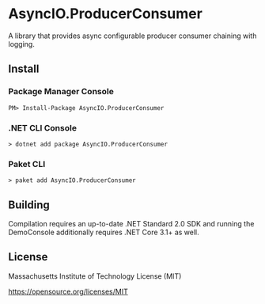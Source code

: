 # AsyncIO.ProducerConsumer
A library that provides async configurable producer consumer chaining with logging.

## Install

### Package Manager Console

```
PM> Install-Package AsyncIO.ProducerConsumer
```

### .NET CLI Console

```
> dotnet add package AsyncIO.ProducerConsumer
```

### Paket CLI

```
> paket add AsyncIO.ProducerConsumer
```

## Building

Compilation requires an up-to-date .NET Standard 2.0 SDK and running the DemoConsole additionally requires .NET Core 3.1+ as well.

## License

Massachusetts Institute of Technology License (MIT)

https://opensource.org/licenses/MIT